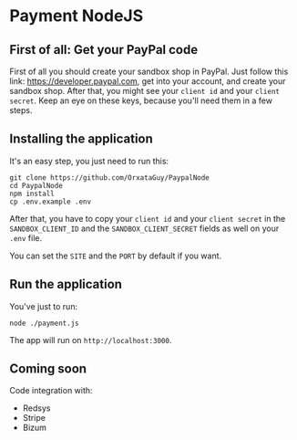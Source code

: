 # Payment NodeJS
## First of all: Get your PayPal code 
First of all you should create your sandbox shop in PayPal. Just follow this link: https://developer.paypal.com, get into your account, and create your sandbox shop. After that, you might see your `client id` and your `client secret`. Keep an eye on these keys, because you'll need them in a few steps.

## Installing the application
It's an easy step, you just need to run this:
```
git clone https://github.com/OrxataGuy/PaypalNode
cd PaypalNode
npm install
cp .env.example .env
```
After that, you have to copy your `client id` and your `client secret` in the `SANDBOX_CLIENT_ID` and the `SANDBOX_CLIENT_SECRET` fields as well on your `.env` file.

You can set the `SITE` and the `PORT` by default if you want.

## Run the application
You've just to run:
```
node ./payment.js
```
The app will run on `http://localhost:3000`.

## Coming soon
Code integration with:
- Redsys
- Stripe
- Bizum

